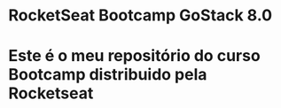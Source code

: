 # RocketSeat Bootcamp GoStack 8.0
# Este é o meu repositório do curso Bootcamp distribuido pela Rocketseat
